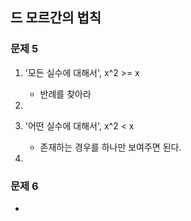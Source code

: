 

## 드 모르간의 법칙



### 문제 5

1. '모든 실수에 대해서', x^2 >= x

    - 반례를 찾아라

2. 

3. '어떤 실수에 대해서', x^2 < x

    - 존재하는 경우를 하나만 보여주면 된다.

4. 

### 문제 6

- 

